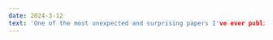 ```yaml
---
date: 2024-3-12
text: 'One of the most unexpected and surprising papers I've ever published... <a href="https://openreview.net/pdf?id=4TnFbv16hK">Bias/Variance is not the same as Approximation/Estimation</a>. We outline the precise connection between these two seminal results in ML theory... somehow this connection and its properties have been overlooked for 50+ years?'
---
```

